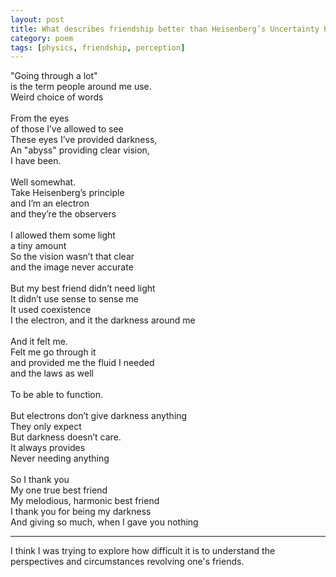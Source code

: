 ```yaml
---
layout: post
title: What describes friendship better than Heisenberg’s Uncertainty Principle?
category: poem
tags: [physics, friendship, perception]
---
```


"Going through a lot"<br>
is the term people around me use. <br>
Weird choice of words <br>
<br>
From the eyes<br>
of those I’ve allowed to see<br>
These eyes I’ve provided darkness, <br>
An "abyss" providing clear vision, <br>
I have been.<br>
<br>
Well somewhat.<br>
Take Heisenberg’s principle<br>
and I’m an electron<br>
and they’re the observers<br>
<br>
I allowed them some light<br>
a tiny amount <br>
So the vision wasn’t that clear<br>
and the image never accurate<br>
<br>
But my best friend didn’t need light<br>
It didn’t use sense to sense me<br>
It used coexistence<br>
I the electron, and it the darkness around me <br>
<br>
And it felt me.<br>
Felt me go through it<br>
and provided me the fluid I needed<br>
and the laws as well<br>
<br>
To be able to function.<br>
<br>
But electrons don’t give darkness anything<br>
They only expect<br>
But darkness doesn’t care.<br>
It always provides<br>
Never needing anything<br>
<br>
So I thank you <br>
My one true best friend<br>
My melodious, harmonic best friend <br>
I thank you for being my darkness<br>
And giving so much, when I gave you nothing<br>

---
I think I was trying to explore how difficult it is to understand the perspectives and circumstances revolving one's friends.
